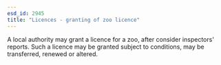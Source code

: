 ```yaml
---
esd_id: 2945
title: "Licences - granting of zoo licence"
---
```


A local authority may grant a licence for a zoo, after consider inspectors' reports. Such a licence may be granted subject to conditions, may be transferred, renewed or altered.

